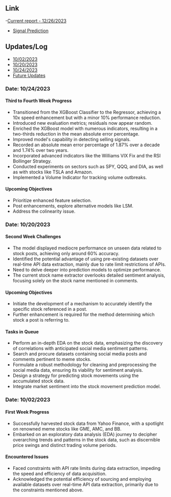 ## Link
-[Current report - 12/26/2023](https://github.com/howie-zeng/Analyzing-the-Correlation-Between-Retail-Traders--Sentiments-and-Equity-Market-Movements/blob/main/Reports/Final_Report.pdf)
- [Signal Prediction](https://github.com/howie-zeng/Analyzing-the-Correlation-Between-Retail-Traders--Sentiments-and-Equity-Market-Movements/blob/main/Stock_Analysis_Prediction/Stock/Signal_Detection.ipynb)


## Updates/Log
- [10/02/2023](#date-10022023)
- [10/20/2023](#date-10202023)
- [10/24/2023](#date-10242023)
- [Future Updates](#future-updates)

### Date: 10/24/2023
#### Third to Fourth Week Progress
- Transitioned from the XGBoost Classifier to the Regressor, achieving a 10x speed enhancement but with a minor 10% performance reduction.
- Introduced new evaluation metrics; residuals now appear random.
- Enriched the XGBoost model with numerous indicators, resulting in a two-thirds reduction in the mean absolute error percentage.
- Improved model's capability in detecting selling signals.
- Recorded an absolute mean error percentage of 1.87% over a decade and 1.74% over two years.
- Incorporated advanced indicators like the Williams VIX Fix and the RSI Bollinger Strategy.
- Conducted experiments on sectors such as SPY, QQQ, and DIA, as well as with stocks like TSLA and Amazon.
- Implemented a Volume Indicator for tracking volume outbreaks.

#### Upcoming Objectives
- Prioritize enhanced feature selection.
- Post enhancements, explore alternative models like LSM.
- Address the colinearity issue.

### Date: 10/20/2023
#### Second Week Challenges
- The model displayed mediocre performance on unseen data related to stock posts, achieving only around 60% accuracy.
- Identified the potential advantage of using pre-existing datasets over real-time API data extraction, mainly due to rate limit restrictions of APIs.
- Need to delve deeper into prediction models to optimize performance.
- The current stock name extractor overlooks detailed sentiment analysis, focusing solely on the stock name mentioned in comments.

#### Upcoming Objectives
- Initiate the development of a mechanism to accurately identify the specific stock referenced in a post.
- Further enhancement is required for the method determining which stock a post is referring to.

#### Tasks in Queue
- Perform an in-depth EDA on the stock data, emphasizing the discovery of correlations with anticipated social media sentiment patterns.
- Search and procure datasets containing social media posts and comments pertinent to meme stocks.
- Formulate a robust methodology for cleaning and preprocessing the social media data, ensuring its viability for sentiment analysis.
- Design a strategy for predicting stock movements using the accumulated stock data.
- Integrate market sentiment into the stock movement prediction model.

### Date: 10/02/2023
#### First Week Progress
- Successfully harvested stock data from Yahoo Finance, with a spotlight on renowned meme stocks like GME, AMC, and BB.
- Embarked on an exploratory data analysis (EDA) journey to decipher overarching trends and patterns in the stock data, such as discernible price swings and distinct trading volume periods.

#### Encountered Issues
- Faced constraints with API rate limits during data extraction, impeding the speed and efficiency of data acquisition.
- Acknowledged the potential efficiency of sourcing and employing available datasets over real-time API data extraction, primarily due to the constraints mentioned above.
